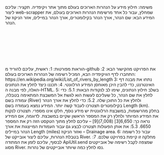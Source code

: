 משימה: חילוץ מידע על הנהרות הארוכים בעולם מתוך אתר ויקיפדיה. 
תקציר: עליכם ליצור web-scrapper שמחלץ, עבור כל אחד מרשימת הנהרות הארוכים בעולם, את המידע הבא: שם הנהר, אורך הנהר בקילומטרים, אורך הנהר במיילים, אזור הניקוז של הנהר. 

<br/>
<br/>
<br/>
<br/>
<br/>
<br/>
<br/>
הוראות מפורטות: 
1: ראשית, עליכם להוריד מ-github את הפרויקט מהקישור הבא: 
2: התחברו לדף הוויקיפדיה הבא, המכיל רשימה של הנהרות הארוכים בעולם: https://en.wikipedia.org/wiki/List_of_rivers_by_length
3: נתחו את מבנה דף האינטרנט, כדי להבין היכן מאוחסן המידע הרלוונטי. 
4: תכננו כיצד לחלץ את הנתונים האלה, לפי מבנה ה-HTML. 
5: בשלב חילוץ הנתונים, שימו לב לנקודות הבאות:
5.1: כדי לחלץ את שם הנהר, כל שעליכם לעשות הוא לגשת אל המשבצת המתאימה בטבלה, עמודה בשם (River) ולחלץ את כל התוכן שלה. 
5.2: כדי לחלץ את אורך הנהר בקילומטרים תצטרכו לעבוד קשה יותר. המידע נמצא בעמודה בשם Length (km). בחלק מהרשומות, במשבצת הרלוונטית יש מידע נוסף, חלקו אינו מספרי. תצטרכו לנקות את המידע המיותר ולחלץ רק את המספר הראשון שקיים במשבצת. לדוגמה, אם המידע נראה כך: 6,650[3] (7,008)[9] – עליכם לחלץ מתוך הטקסט הזה רק את המספר 6650. 
5.3: את אותן הפעולות תצטרכו לבצע גם עבור העמודות המייצגות את אורך הנהר במיילים Length (miles) ואזור הניקוז – Drainage area. 
6: עבור כל רשומה בטבלת הנהרות, עליכם ליצור אובייקט של River. מחלקה זו קיימת בפרויקט שלכם. 
7: לבסוף, עליכם לזמן את המתודה ApiUtil.send שמצפה לקבל רשימה של אובייקטים מסוג River. נסו לחלץ כמה שיותר אובייקטים של נהרות. 

